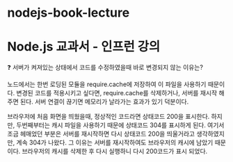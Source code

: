 # nodejs-book-lecture

# Node.js 교과서 - 인프런 강의

❓ 서버가 켜져있는 상태에서 코드를 수정하였을때 바로 변경되지 않는 이유는?

노드에서는 한번 로딩된 모듈을 require.cache에 저장하여 이 파일을 사용하기 때문이다. 변경된 코드를 적용시키고 싶다면, require.cache를 삭제하거나, 서버를 재시작 해주면 된다. 서버 연결이 끊기면 메모리가 날라가는 효과가 있기 덕분이다.

브라우저에 처음 화면을 띄웠을때, 정상적인 코드라면 상태코드 200을 표시한다. 하지만, 두번째부터는 캐시 파일을 사용하기 때문에 상태코드 304를 표시하게 된다. 여기서 조금 헤매었던 부분은 서버를 재시작하면 다시 상태코드 200을 띄울거라고 생각하였지만, 계속 304가 나왔다. 그 이유는 서버를 재시작하여도 브라우저의 캐시에 남았기 때문이다. 브라우저의 캐시를 삭제한 후 다시 실행하니 다시 200코드가 표시 되었다.
